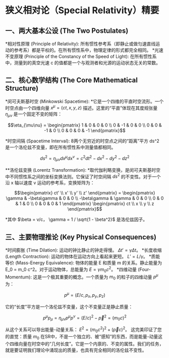 # 狭义相对论（Special Relativity）精要
## **一、两大基本公设 (The Two Postulates)**
*相对性原理 (Principle of Relativity): 所有惯性参考系（即静止或做匀速直线运动的参考系）都是平权的。在所有惯性系中，物理定律的形式都完全相同。
*光速不变原理 (Principle of the Constancy of the Speed of Light): 在所有惯性系中，测量到的真空光速 c 的值都是一个与观测者和光源的运动状态无关的常数。

## **二、核心数学结构 (The Core Mathematical Structure)**
*闵可夫斯基时空 (Minkowski Spacetime):
*它是一个四维的平直时空流形。一个时空点由一个四维向量 $x^\mu = (ct, x, y, z)$ 描述。这里的“平直”体现在其度规张量 $\eta_{\mu\nu}$ 是一个固定不变的矩阵：
```math      
\eta_{\mu\nu} = \begin{pmatrix} 1 & 0 & 0 & 0 \\ 0 & -1 & 0 & 0 \\ 0 & 0 & -1 & 0 \\ 0 & 0 & 0 & -1 \end{pmatrix}
```
*时空间隔 (Spacetime Interval):
8两个无穷近的时空点之间的“距离”平方 ds^2 是一个洛伦兹不变量，即在所有惯性系中测量值都相同。
```math
ds^2 = \eta_{\mu\nu} dx^\mu dx^\nu = c^2 dt^2 - dx^2 - dy^2 - dz^2
```
**洛伦兹变换 (Lorentz Transformation):
*取代伽利略变换，是闵可夫斯基时空中不同惯性系之间的坐标变换法则。它保证了时空间隔 $ds^2$ 的不变性。对于一个沿 x 轴以速度 v 运动的参考系，变换矩阵为：
```math    
\begin{pmatrix} ct' \\ x' \\ y' \\ z' \end{pmatrix} = \begin{pmatrix} \gamma & -\beta\gamma & 0 & 0 \\ -\beta\gamma & \gamma & 0 & 0 \\ 0 & 0 & 1 & 0 \\ 0 & 0 & 0 & 1 \end{pmatrix} \begin{pmatrix} ct \\ x \\ y \\ z \end{pmatrix}
```
*其中 $\beta = v/c， \gamma = 1 / \sqrt{1 - \beta^2}$ 是洛伦兹因子。

## **三、主要物理推论 (Key Physical Consequences)**
*时间膨胀 (Time Dilation): 运动的钟比静止的钟走得慢。 $\Delta t' = \gamma \Delta t$。
*长度收缩 (Length Contraction): 运动的物体在运动方向上看起来更短。 $L' = L / \gamma$。
*质能等价 (Mass-Energy Equivalence): 物体的能量 E 和质量 m 的关系。静止能量为 E_0 = m_0 c^2。对于运动物体，总能量为 $E = \gamma m_0 c^2$。
*四维动量 (Four-Momentum):
这是一个极其重要的概念。一个质量为 $m_0$ 的粒子的四维动量 $p^\mu$ 为：
```math
p^\mu = (E/c, p_x, p_y, p_z)
```
它的“长度”平方是一个洛伦兹不变量，这个不变量正是静止质量：
```math
p^\mu p_\mu = \eta_{\mu\nu} p^\mu p^\nu = (E/c)^2 - \vec{p}^2 = (m_0 c)^2
```
从这个关系可以导出能量-动量关系： $E^2 = (m_0 c^2)^2 + (\vec{p}c)^2$。
这完美印证了您的直觉：质量 $m_0$ 在SR中，不是一个独立的、被“感知”的东西，而是能量-动量这个四维向量在时空中的“几何长度”。它是一个内禀的、不变的属性。我们的任务，就是要证明我们理论中涌现出的质量，也具有完全相同的洛伦兹不变性。
